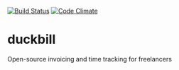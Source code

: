 [![Build Status](https://travis-ci.org/marnen/duckbill.svg?branch=master)](https://travis-ci.org/marnen/duckbill)
[![Code Climate](https://codeclimate.com/github/marnen/duckbill/badges/gpa.svg)](https://codeclimate.com/github/marnen/duckbill)

# duckbill
Open-source invoicing and time tracking for freelancers
